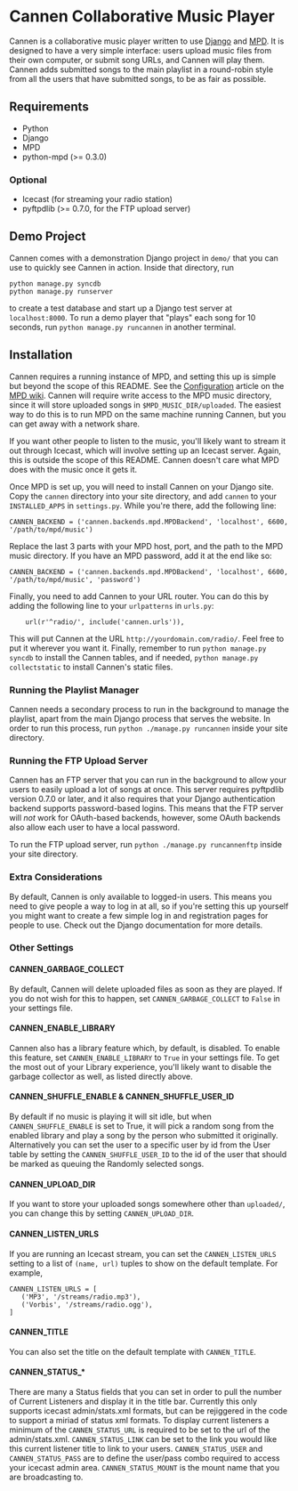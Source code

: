 Cannen Collaborative Music Player
=================================

Cannen is a collaborative music player written to use [Django][] and
[MPD][]. It is designed to have a very simple interface: users upload
music files from their own computer, or submit song URLs, and Cannen
will play them. Cannen adds submitted songs to the main playlist in a
round-robin style from all the users that have submitted songs, to be
as fair as possible.

  [Django]: https://www.djangoproject.com/
  [MPD]: http://mpd.wikia.com/wiki/Music_Player_Daemon_Wiki

Requirements
------------
 * Python
 * Django
 * MPD
 * python-mpd (>= 0.3.0)
 
### Optional

 * Icecast (for streaming your radio station)
 * pyftpdlib (>= 0.7.0, for the FTP upload server)

Demo Project
------------

Cannen comes with a demonstration Django project in `demo/` that you
can use to quickly see Cannen in action. Inside that directory, run

~~~~
python manage.py syncdb
python manage.py runserver
~~~~

to create a test database and start up a Django test server at
`localhost:8000`. To run a demo player that "plays" each song for 10
seconds, run `python manage.py runcannen` in another terminal.

Installation
------------

Cannen requires a running instance of MPD, and setting this up is
simple but beyond the scope of this README. See the [Configuration][]
article on the [MPD wiki][MPD]. Cannen will require write access to
the MPD music directory, since it will store uploaded songs in
`$MPD_MUSIC_DIR/uploaded`. The easiest way to do this is to run MPD on
the same machine running Cannen, but you can get away with a network
share.

  [Configuration]: http://mpd.wikia.com/wiki/Configuration

If you want other people to listen to the music, you'll likely want to
stream it out through Icecast, which will involve setting up an
Icecast server. Again, this is outside the scope of this
README. Cannen doesn't care what MPD does with the music once it gets
it.

Once MPD is set up, you will need to install Cannen on your Django
site. Copy the `cannen` directory into your site directory, and add
`cannen` to your `INSTALLED_APPS` in `settings.py`. While you're
there, add the following line:

~~~~{.py}
CANNEN_BACKEND = ('cannen.backends.mpd.MPDBackend', 'localhost', 6600, '/path/to/mpd/music')
~~~~

Replace the last 3 parts with your MPD host, port, and the path to the
MPD music directory. If you have an MPD password, add it at the end
like so:

~~~~{.py}
CANNEN_BACKEND = ('cannen.backends.mpd.MPDBackend', 'localhost', 6600, '/path/to/mpd/music', 'password')
~~~~

Finally, you need to add Cannen to your URL router. You can do this by
adding the following line to your `urlpatterns` in `urls.py`:

~~~~{.py}
    url(r'^radio/', include('cannen.urls')),
~~~~

This will put Cannen at the URL `http://yourdomain.com/radio/`. Feel
free to put it wherever you want it. Finally, remember to run
`python manage.py syncdb` to install the Cannen tables, and if needed,
`python manage.py collectstatic` to install Cannen's static files.

### Running the Playlist Manager

Cannen needs a secondary process to run in the background to manage
the playlist, apart from the main Django process that serves the
website. In order to run this process, run
`python ./manage.py runcannen` inside your site directory.

### Running the FTP Upload Server

Cannen has an FTP server that you can run in the background to allow
your users to easily upload a lot of songs at once. This server
requires pyftpdlib version 0.7.0 or later, and it also requires that
your Django authentication backend supports password-based
logins. This means that the FTP server will *not* work for OAuth-based
backends, however, some OAuth backends also allow each user to have a
local password.

To run the FTP upload server, run `python ./manage.py runcannenftp`
inside your site directory.

### Extra Considerations

By default, Cannen is only available to logged-in users. This means
you need to give people a way to log in at all, so if you're setting
this up yourself you might want to create a few simple log in and
registration pages for people to use. Check out the Django
documentation for more details.

### Other Settings

#### CANNEN_GARBAGE_COLLECT

By default, Cannen will delete uploaded files as soon as they are
played. If you do not wish for this to happen, set
`CANNEN_GARBAGE_COLLECT` to `False` in your settings file.

#### CANNEN_ENABLE_LIBRARY

Cannen also has a library feature which, by default, is disabled. To
enable this feature, set `CANNEN_ENABLE_LIBRARY` to `True` in your
settings file. To get the most out of your Library experience, you'll
likely want to disable the garbage collector as well, as listed
directly above.

#### CANNEN_SHUFFLE_ENABLE & CANNEN_SHUFFLE_USER_ID 

By default if no music is playing it will sit idle, but when 
`CANNEN_SHUFFLE_ENABLE` is set to True, it will pick a random song 
from the enabled library and play a song by the person who submitted it 
originally. Alternatively you can set the user to a specific user by 
id from the User table by setting the `CANNEN_SHUFFLE_USER_ID` to the 
id of the user that should be marked as queuing the Randomly selected songs.

#### CANNEN_UPLOAD_DIR

If you want to store your uploaded songs somewhere other than
`uploaded/`, you can change this by setting `CANNEN_UPLOAD_DIR`.

#### CANNEN_LISTEN_URLS

If you are running an Icecast stream, you can set the
`CANNEN_LISTEN_URLS` setting to a list of `(name, url)` tuples to show
on the default template. For example,

 ~~~~{.py}
CANNEN_LISTEN_URLS = [
    ('MP3', '/streams/radio.mp3'),
    ('Vorbis', '/streams/radio.ogg'),
]
~~~~

#### CANNEN_TITLE

You can also set the title on the default template with
`CANNEN_TITLE`.

#### CANNEN_STATUS_*

There are many a Status fields that you can set in order to pull the number of 
Current Listeners and display it in the title bar. Currently this only supports
icecast admin/stats.xml formats, but can be rejiggered in the code to support a
miriad of status xml formats. To display current listeners a minimum of the 
`CANNEN_STATUS_URL` is required to be set to the url of the admin/stats.xml.
`CANNEN_STATUS_LINK` can be set to the link you would like this current listener 
title to link to your users. `CANNEN_STATUS_USER` and `CANNEN_STATUS_PASS` are 
to define the user/pass combo required to access your icecast admin area.
`CANNEN_STATUS_MOUNT` is the mount name that you are broadcasting to.
